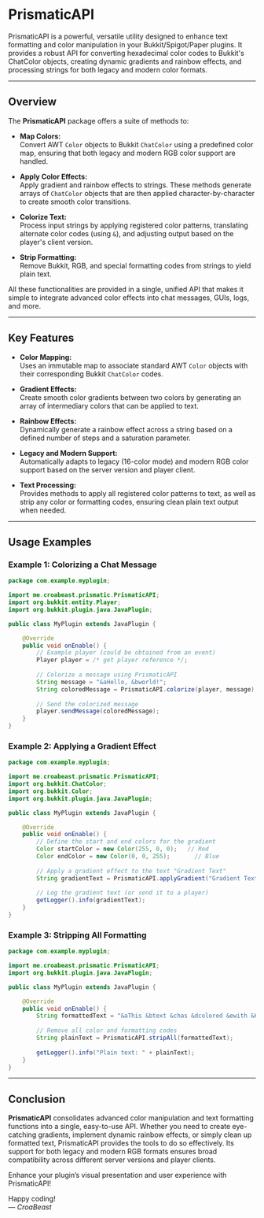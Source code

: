 # PrismaticAPI

PrismaticAPI is a powerful, versatile utility designed to enhance text formatting and color manipulation in your Bukkit/Spigot/Paper plugins. It provides a robust API for converting hexadecimal color codes to Bukkit's ChatColor objects, creating dynamic gradients and rainbow effects, and processing strings for both legacy and modern color formats.

---

## Overview

The **PrismaticAPI** package offers a suite of methods to:

- **Map Colors:**  
  Convert AWT `Color` objects to Bukkit `ChatColor` using a predefined color map, ensuring that both legacy and modern RGB color support are handled.

- **Apply Color Effects:**  
  Apply gradient and rainbow effects to strings. These methods generate arrays of `ChatColor` objects that are then applied character-by-character to create smooth color transitions.

- **Colorize Text:**  
  Process input strings by applying registered color patterns, translating alternate color codes (using `&`), and adjusting output based on the player's client version.

- **Strip Formatting:**  
  Remove Bukkit, RGB, and special formatting codes from strings to yield plain text.

All these functionalities are provided in a single, unified API that makes it simple to integrate advanced color effects into chat messages, GUIs, logs, and more.

---

## Key Features

- **Color Mapping:**  
  Uses an immutable map to associate standard AWT `Color` objects with their corresponding Bukkit `ChatColor` codes.

- **Gradient Effects:**  
  Create smooth color gradients between two colors by generating an array of intermediary colors that can be applied to text.

- **Rainbow Effects:**  
  Dynamically generate a rainbow effect across a string based on a defined number of steps and a saturation parameter.

- **Legacy and Modern Support:**  
  Automatically adapts to legacy (16-color mode) and modern RGB color support based on the server version and player client.

- **Text Processing:**  
  Provides methods to apply all registered color patterns to text, as well as strip any color or formatting codes, ensuring clean plain text output when needed.

---

## Usage Examples

### Example 1: Colorizing a Chat Message

```java
package com.example.myplugin;

import me.croabeast.prismatic.PrismaticAPI;
import org.bukkit.entity.Player;
import org.bukkit.plugin.java.JavaPlugin;

public class MyPlugin extends JavaPlugin {

    @Override
    public void onEnable() {
        // Example player (could be obtained from an event)
        Player player = /* get player reference */;
        
        // Colorize a message using PrismaticAPI
        String message = "&aHello, &bworld!";
        String coloredMessage = PrismaticAPI.colorize(player, message);
        
        // Send the colorized message
        player.sendMessage(coloredMessage);
    }
}
```

### Example 2: Applying a Gradient Effect

```java
package com.example.myplugin;

import me.croabeast.prismatic.PrismaticAPI;
import org.bukkit.ChatColor;
import org.bukkit.Color;
import org.bukkit.plugin.java.JavaPlugin;

public class MyPlugin extends JavaPlugin {

    @Override
    public void onEnable() {
        // Define the start and end colors for the gradient
        Color startColor = new Color(255, 0, 0);   // Red
        Color endColor = new Color(0, 0, 255);       // Blue
        
        // Apply a gradient effect to the text "Gradient Text"
        String gradientText = PrismaticAPI.applyGradient("Gradient Text", startColor, endColor, false);
        
        // Log the gradient text (or send it to a player)
        getLogger().info(gradientText);
    }
}
```

### Example 3: Stripping All Formatting

```java
package com.example.myplugin;

import me.croabeast.prismatic.PrismaticAPI;
import org.bukkit.plugin.java.JavaPlugin;

public class MyPlugin extends JavaPlugin {

    @Override
    public void onEnable() {
        String formattedText = "&aThis &btext &chas &dcolored &ewith &6codes";
        
        // Remove all color and formatting codes
        String plainText = PrismaticAPI.stripAll(formattedText);
        
        getLogger().info("Plain text: " + plainText);
    }
}
```

---

## Conclusion

**PrismaticAPI** consolidates advanced color manipulation and text formatting functions into a single, easy-to-use API. Whether you need to create eye-catching gradients, implement dynamic rainbow effects, or simply clean up formatted text, PrismaticAPI provides the tools to do so effectively. Its support for both legacy and modern RGB formats ensures broad compatibility across different server versions and player clients.

Enhance your plugin’s visual presentation and user experience with PrismaticAPI!

Happy coding!  
— *CroaBeast*
